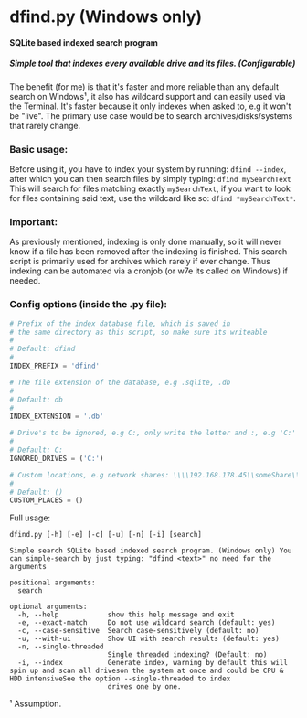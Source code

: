 # dfind.py  (Windows only)
#### SQLite based indexed search program

##### Simple tool that indexes every available drive and its files. (Configurable)

The benefit (for me) is that it's faster and more reliable than any default search on Windows¹, it also has wildcard support and can easily used via the Terminal.
It's faster because it only indexes when asked to, e.g it won't be "live".
The primary use case would be to search archives/disks/systems that rarely change.


### Basic usage:

Before using it, you have to index your system by running: `dfind --index`,
after which you can then search files by simply typing: `dfind mySearchText`
This will search for files matching exactly `mySearchText`,
if you want to look for files containing said text, use the wildcard like so: `dfind *mySearchText*`.

### Important:

As previously mentioned, indexing is only done manually, so it will never know if a file has been removed after the indexing is finished.
This search script is primarily used for archives which rarely if ever change.
Thus indexing can be automated via a cronjob (or w7e its called on Windows) if needed.

### Config options (inside the .py file):

```py
# Prefix of the index database file, which is saved in
# the same directory as this script, so make sure its writeable
#
# Default: dfind
#
INDEX_PREFIX = 'dfind'

# The file extension of the database, e.g .sqlite, .db
#
# Default: db
#
INDEX_EXTENSION = '.db'

# Drive's to be ignored, e.g C:, only write the letter and :, e.g 'C:'
# 
# Default: C:
IGNORED_DRIVES = ('C:')

# Custom locations, e.g network shares: \\\\192.168.178.45\\someShare\\someFolderInThere
# 
# Default: ()
CUSTOM_PLACES = ()
```

Full usage:
```
dfind.py [-h] [-e] [-c] [-u] [-n] [-i] [search]

Simple search SQLite based indexed search program. (Windows only) You can simple-search by just typing: "dfind <text>" no need for the arguments

positional arguments:
  search

optional arguments:
  -h, --help            show this help message and exit
  -e, --exact-match     Do not use wildcard search (default: yes)
  -c, --case-sensitive  Search case-sensitively (default: no)
  -u, --with-ui         Show UI with search results (default: yes)
  -n, --single-threaded
                        Single threaded indexing? (Default: no)
  -i, --index           Generate index, warning by default this will spin up and scan all driveson the system at once and could be CPU & HDD intensiveSee the option --single-threaded to index
                        drives one by one.
```


¹ Assumption.